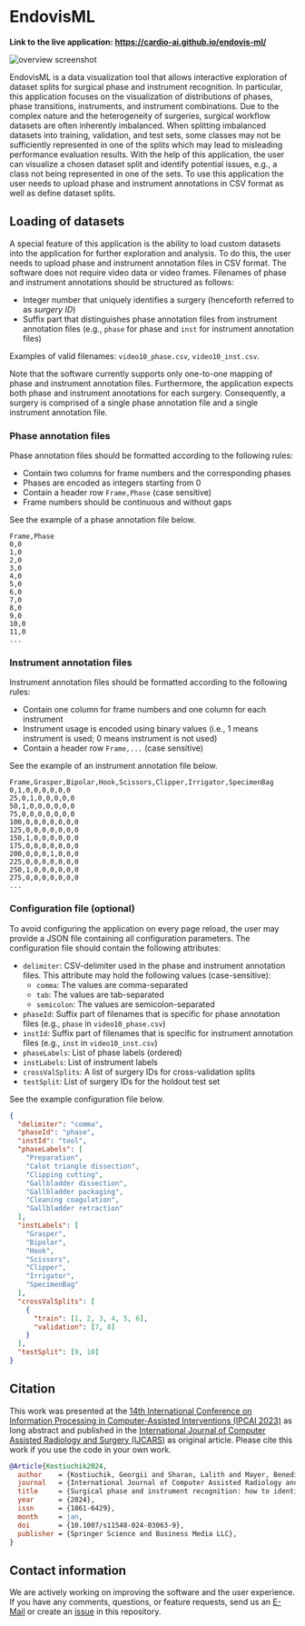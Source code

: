 # EndovisML

__Link to the live application: https://cardio-ai.github.io/endovis-ml/__

![overview screenshot](assets/overview.gif)

EndovisML is a data visualization tool that allows interactive exploration of dataset splits for surgical phase and instrument recognition. In particular, this application focuses on the visualization of distributions of phases, phase transitions, instruments, and instrument combinations. Due to the complex nature and the heterogeneity of surgeries, surgical workflow datasets are often inherently imbalanced. When splitting imbalanced datasets into training, validation, and test sets, some classes may not be sufficiently represented in one of the splits which may lead to misleading performance evaluation results. With the help of this application, the user can visualize a chosen dataset split and identify potential issues, e.g., a class not being represented in one of the sets. To use this application the user needs to upload phase and instrument annotations in CSV format as well as define dataset splits.

## Loading of datasets
A special feature of this application is the ability to load custom datasets into the application for further exploration and analysis. To do this, the user needs to upload phase and instrument annotation files in CSV format. The software does not require video data or video frames. Filenames of phase and instrument annotations should be structured as follows:

- Integer number that uniquely identifies a surgery (henceforth referred to as *surgery ID*)
- Suffix part that distinguishes phase annotation files from instrument annotation files (e.g., `phase` for phase and `inst` for instrument annotation files)

Examples of valid filenames: `video10_phase.csv`, `video10_inst.csv`.

Note that the software currently supports only one-to-one mapping of phase and instrument annotation files. Furthermore, the application expects both phase and instrument annotations for each surgery. Consequently, a surgery is comprised of a single phase annotation file and a single instrument annotation file.

### Phase annotation files
Phase annotation files should be formatted according to the following rules: 

- Contain two columns for frame numbers and the corresponding phases
- Phases are encoded as integers starting from 0
- Contain a header row `Frame,Phase` (case sensitive)
- Frame numbers should be continuous and without gaps

See the example of a phase annotation file below.

```CSV
Frame,Phase
0,0
1,0
2,0
3,0
4,0
5,0
6,0
7,0
8,0
9,0
10,0
11,0
...
```

### Instrument annotation files
Instrument annotation files should be formatted according to the following rules:

- Contain one column for frame numbers and one column for each instrument
- Instrument usage is encoded using binary values (i.e., 1 means instrument is used; 0 means instrument is not used)
- Contain a header row `Frame,...` (case sensitive)

See the example of an instrument annotation file below.

```CSV
Frame,Grasper,Bipolar,Hook,Scissors,Clipper,Irrigator,SpecimenBag
0,1,0,0,0,0,0,0
25,0,1,0,0,0,0,0
50,1,0,0,0,0,0,0
75,0,0,0,0,0,0,0
100,0,0,0,0,0,0,0
125,0,0,0,0,0,0,0
150,1,0,0,0,0,0,0
175,0,0,0,0,0,0,0
200,0,0,0,1,0,0,0
225,0,0,0,0,0,0,0
250,1,0,0,0,0,0,0
275,0,0,0,0,0,0,0
...
```

### Configuration file (optional)
To avoid configuring the application on every page reload, the user may provide a JSON file containing all configuration parameters. The configuration file should contain the following attributes:

- `delimiter`: CSV-delimiter used in the phase and instrument annotation files. This attribute may hold the following values (case-sensitive):
    - `comma`: The values are comma-separated
    - `tab`: The values are tab-separated
    - `semicolon`: The values are semicolon-separated
- `phaseId`: Suffix part of filenames that is specific for phase annotation files (e.g., `phase` in `video10_phase.csv`)
- `instId`: Suffix part of filenames that is specific for instrument annotation files (e.g., `inst` in `video10_inst.csv`)
- `phaseLabels`: List of phase labels (ordered)
- `instLabels`: List of instrument labels
- `crossValSplits`: A list of surgery IDs for cross-validation splits
- `testSplit`: List of surgery IDs for the holdout test set

See the example configuration file below.

```JSON
{
  "delimiter": "comma",
  "phaseId": "phase",
  "instId": "tool",
  "phaseLabels": [
    "Preparation",
    "Calot triangle dissection",
    "Clipping cutting",
    "Gallbladder dissection",
    "Gallbladder packaging",
    "Cleaning coagulation",
    "Gallbladder retraction"
  ],
  "instLabels": [
    "Grasper",
    "Bipolar",
    "Hook",
    "Scissors",
    "Clipper",
    "Irrigator",
    "SpecimenBag"
  ],
  "crossValSplits": [
    {
      "train": [1, 2, 3, 4, 5, 6],
      "validation": [7, 8]
    }
  ],
  "testSplit": [9, 10]
}
```

## Citation
This work was presented at the [14th International Conference on Information Processing in Computer-Assisted Interventions (IPCAI 2023)](https://sites.google.com/view/ipcai-2023/home) as long abstract and published in the [International Journal of Computer Assisted Radiology and Surgery (IJCARS)](https://link.springer.com/article/10.1007/s11548-024-03063-9) as original article. Please cite this work if you use the code in your own work.

```BibTeX
@Article{Kostiuchik2024,
  author    = {Kostiuchik, Georgii and Sharan, Lalith and Mayer, Benedikt and Wolf, Ivo and Preim, Bernhard and Engelhardt, Sandy},
  journal   = {International Journal of Computer Assisted Radiology and Surgery},
  title     = {Surgical phase and instrument recognition: how to identify appropriate dataset splits},
  year      = {2024},
  issn      = {1861-6429},
  month     = jan,
  doi       = {10.1007/s11548-024-03063-9},
  publisher = {Springer Science and Business Media LLC},
}
```

## Contact information
We are actively working on improving the software and the user experience. If you have any comments, questions, or feature requests, send us an [E-Mail](mailto:georgii.kostiuchik@med.uni-heidelberg.de) or create an [issue](https://github.com/Cardio-AI/endovis-ml/issues/new) in this repository.
